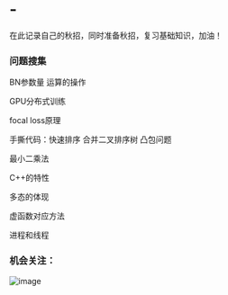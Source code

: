 # -
在此记录自己的秋招，同时准备秋招，复习基础知识，加油！


### 问题搜集

BN参数量 运算的操作

GPU分布式训练

focal loss原理

手撕代码：快速排序 合并二叉排序树 凸包问题

最小二乘法

C++的特性

多态的体现

虚函数对应方法

进程和线程



### 机会关注：

![image](https://user-images.githubusercontent.com/35659023/125221928-9cc8b500-e2fb-11eb-9b87-c749bd274620.png)

